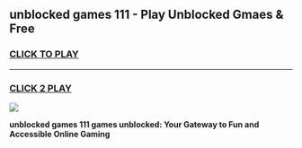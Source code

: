 
## unblocked games 111 - Play Unblocked Gmaes & Free
<h3>
<a href="https://news.freeplayer.one?title=unblocked_games_111&ref=16F">CLICK TO PLAY</a></h3>
<hr>

<h3>
<a href="https://news.freeplayer.one?title=unblocked_games_111&ref=16F">CLICK 2 PLAY</a>
  
</h3>

<a href="https://news.freeplayer.one?title=unblocked_games_111&ref=16F/"><img src="https://clearcache.store/games.png"></a>


**unblocked games 111 games unblocked: Your Gateway to Fun and Accessible Online Gaming**
